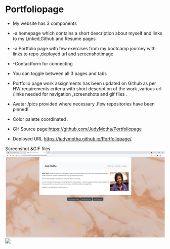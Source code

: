# Portfoliopage
* My website has  3  components 
* -a homepage which contains a short description about myself and links to my Linked,Github and Resume pages
* -a Portfolio page with few exercises  from my bootcamp journey with links to repo ,deployed url and screenshotimage 
* -Contactform for connecting
* You can toggle between all 3 pages and tabs
* Portfolio page work assignments  has been updated on Github as per HW requirements criteria with short description of the work ,various url /links needed for navigation ,screenshots and gif files .
* Avatar /pics provided where necessary .Few  repositories have been pinned!
* Color palette coordinated .

* GH Source page:https://github.com/JudyMotha/Portfoliopage
* Deployed URL  https://judymotha.github.io/Portfoliopage/


Screenshot &GIF files
<img src= "./Landingpage.JPG">
<img src = "./Portfoliopage.gif">


